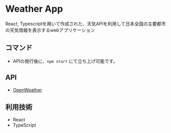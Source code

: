 # Weather App
React, Typescriptを用いて作成された、天気APIを利用して日本全国の主要都市の天気情報を表示するwebアプリケーション

## コマンド
-  APIの発行後に、`npm start` にて立ち上げ可能です。

## API
- [OpenWeather](https://openweathermap.org/api)


## 利用技術
- React
- TypeScript
